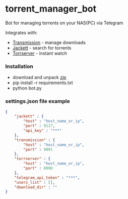 # torrent_manager_bot

Bot for managing torrents on your NAS(PC) via Telegram

Integrates with:
- [Transmission](https://github.com/transmission/transmission) - manage downloads
- [Jackett](https://github.com/Jackett/Jackett) - search for torrents
- [Torrserver](https://github.com/YouROK/TorrServer) - instant watch

### Installation
- download and unpack [zip](https://github.com/yenesey/torrent_manager_bot/zipball/master/)
- pip install -r requirements.txt
- python bot.py

### settings.json file example
```json
{
    "jackett" : {
        "host" : "host_name_or_ip",
        "port" : 9117,
        "api_key" : "***"
    },
    "transmission" : {
        "host" : "host_name_or_ip",
        "port" : 9091
    },
    "torrserver" : {
        "host" : "host_name_or_ip",
        "port" : 8090
    },
    "telegram_api_token" : "***",
    "users_list" : [],
    "download_dir" : ""
}
```